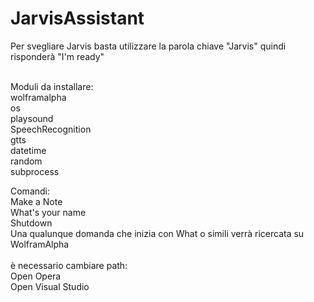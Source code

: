 # JarvisAssistant
Per svegliare Jarvis basta utilizzare la parola chiave "Jarvis" quindi risponderà "I'm ready"<br />
<br />

Moduli da installare:<br />
wolframalpha<br />
os<br />
playsound<br />
SpeechRecognition<br />
gtts<br />
datetime<br />
random<br />
subprocess<br />


Comandi:<br />
  Make a Note<br />
  What's your name <br />
  Shutdown <br />
  Una qualunque domanda che inizia con What o simili verrà ricercata su WolframAlpha<br />
<br />
 è necessario cambiare path:<br />
 Open Opera<br />
 Open Visual Studio<br />
 

